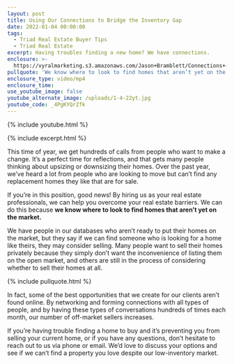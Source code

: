 ```yaml
---
layout: post
title: Using Our Connections to Bridge the Inventory Gap
date: 2022-01-04 00:00:00
tags:
  - Triad Real Estate Buyer Tips
  - Triad Real Estate
excerpt: Having troubles finding a new home? We have connections.
enclosure: >-
  https://vyralmarketing.s3.amazonaws.com/Jason+Bramblett/Connections+-+Jason+Bramblett+Real+Estate.mp4
pullquote: 'We know where to look to find homes that aren’t yet on the market. '
enclosure_type: video/mp4
enclosure_time:
use_youtube_image: false
youtube_alternate_image: /uploads/1-4-22yt.jpg
youtube_code: _4PgKYQrZfk
---
```

{% include youtube.html %}

{% include excerpt.html %}

This time of year, we get hundreds of calls from people who want to make a change. It’s a perfect time for reflections, and that gets many people thinking about upsizing or downsizing their homes. Over the past year, we’ve heard a lot from people who are looking to move but can’t find any replacement homes they like that are for sale.

If you’re in this position, good news\! By hiring us as your real estate professionals, we can help you overcome your real estate barriers. We can do this because **we know where to look to find homes that aren’t yet on the market.&nbsp;**

We have people in our databases who aren’t ready to put their homes on the market, but they say if we can find someone who is looking for a home like theirs, they may consider selling. Many people want to sell their homes privately because they simply don’t want the inconvenience of listing them on the open market, and others are still in the process of considering whether to sell their homes at all.

{% include pullquote.html %}

In fact, some of the best opportunities that we create for our clients aren’t found online. By networking and forming connections with all types of people, and by having these types of conversations hundreds of times each month, our number of off-market sellers increases.

If you’re having trouble finding a home to buy and it’s preventing you from selling your current home, or if you have any questions, don’t hesitate to reach out to us via phone or email. We’d love to discuss your options and see if we can’t find a property you love despite our low-inventory market.

&nbsp;
